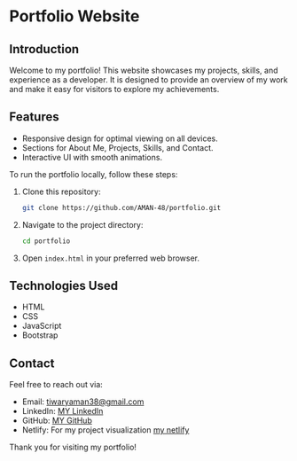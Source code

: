 # Portfolio Website

## Introduction
Welcome to my portfolio! This website showcases my projects, skills, and experience as a developer. It is designed to provide an overview of my work and make it easy for visitors to explore my achievements.

## Features
- Responsive design for optimal viewing on all devices.
- Sections for About Me, Projects, Skills, and Contact.
- Interactive UI with smooth animations.


To run the portfolio locally, follow these steps:

1. Clone this repository:
   ```sh
   git clone https://github.com/AMAN-48/portfolio.git
   ```
2. Navigate to the project directory:
   ```sh
   cd portfolio
   ```
3. Open `index.html` in your preferred web browser.

## Technologies Used
- HTML
- CSS
- JavaScript
- Bootstrap
  


## Contact
Feel free to reach out via:
- Email: tiwaryaman38@gmail.com
- LinkedIn: [MY  LinkedIn](https://www.linkedin.com/in/aman-tiwary-ab4262271)
- GitHub: [MY GitHub](https://github.com/AMAN-48)
- Netlify: For my project visualization [my netlify](https://app.netlify.com/teams/aman-48/sites)

Thank you for visiting my portfolio!

